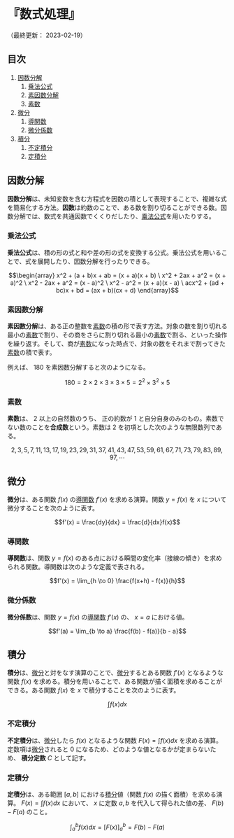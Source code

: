 # 『数式処理』

（最終更新： 2023-02-19）


## 目次

1. [因数分解](#因数分解)
	1. [乗法公式](#乗法公式)
	1. [素因数分解](#素因数分解)
	1. [素数](#素数)
1. [微分](#微分)
	1. [導関数](#導関数)
	1. [微分係数](#微分係数)
1. [積分](#積分)
	1. [不定積分](#不定積分)
	1. [定積分](#定積分)


## 因数分解

**因数分解**は、未知変数を含む方程式を因数の積として表現することで、複雑な式を簡易化する方法。**因数**は約数のことで、ある数を割り切ることができる数。因数分解では、数式を共通因数でくくりだしたり、[乗法公式](#乗法公式)を用いたりする。

### 乗法公式

**乗法公式**は、積の形の式と和や差の形の式を変換する公式。乗法公式を用いることで、式を展開したり、因数分解を行ったりできる。

```math
\begin{array}
x^2 + (a + b)x + ab = (x + a)(x + b) \
x^2 + 2ax + a^2 = (x + a)^2 \
x^2 - 2ax + a^2 = (x - a)^2 \
x^2 - a^2 = (x + a)(x - a) \
acx^2 + (ad + bc)x + bd = (ax + b)(cx + d)
\end{array}
```

### 素因数分解

**素因数分解**は、ある正の整数を[素数](#素数)の積の形で表す方法。対象の数を割り切れる最小の[素数](#素数)で割り、その商をさらに割り切れる最小の[素数](#素数)で割る、といった操作を繰り返す。そして、商が[素数](#素数)になった時点で、対象の数をそれまで割ってきた[素数](#素数)の積で表す。

例えば、 $180$ を素因数分解すると次のようになる。

```math
180 = 2 \times 2 \times 3 \times 3 \times 5 = 2^2 \times 3^2 \times 5
```

### 素数

**素数**は、 $2$ 以上の自然数のうち、 正の約数が $1$ と自分自身のみのもの。素数でない数のことを**合成数**という。素数は $2$ を初項とした次のような無限数列である。

```math
2, 3, 5, 7, 11, 13, 17, 19, 23, 29, 31, 37, 41, 43, 47, 53, 59, 61, 67, 71, 73, 79, 83, 89, 97, \cdots
```


## 微分

**微分**は、ある関数 $f(x)$ の[導関数](#導関数) $f'(x)$ を求める演算。関数 $y = f(x)$ を $x$ について微分することを次のように表す。

```math
f'(x) = \frac{dy}{dx} = \frac{d}{dx}f(x)
```

### 導関数

**導関数**は、関数 $y = f(x)$ のある点における瞬間の変化率（接線の傾き）を求められる関数。導関数は次のような定義で表される。

```math
f'(x) = \lim_{h \to 0} \frac{f(x+h) - f(x)}{h}
```

### 微分係数

**微分係数**は、関数 $y = f(x)$ の[導関数](#導関数) $f'(x)$ の、 $x = a$ における値。

```math
f'(a) = \lim_{b \to a} \frac{f(b) - f(a)}{b - a}
```


## 積分

**積分**は、[微分](#微分)と対をなす演算のことで、[微分](#微分)するとある関数 $f'(x)$ となるような関数 $f(x)$ を求める。積分を用いることで、ある関数が描く面積を求めることができる。ある関数 $f(x)$ を $x$ で積分することを次のように表す。

```math
\int f(x) dx
```

### 不定積分

**不定積分**は、[微分](#微分)したら $f(x)$ となるような関数 $F(x) = \int f(x) dx$ を求める演算。定数項は[微分](#微分)されると $0$ になるため、どのような値となるかが定まらないため、 **積分定数** $C$ として記す。

### 定積分

**定積分**は、ある範囲 $[a, b]$ における[積分](#積分)値（関数 $f(x)$ の描く面積）を求める演算。 $F(x) = \int f(x) dx$ において、 $x$ に定数 $a, b$ を代入して得られた値の差、 $F(b) - F(a)$ のこと。

```math
\int_{a}^{b} f(x) dx = \bigl[ F(x) \bigr]_{a}^{b} = F(b) - F(a)
```
